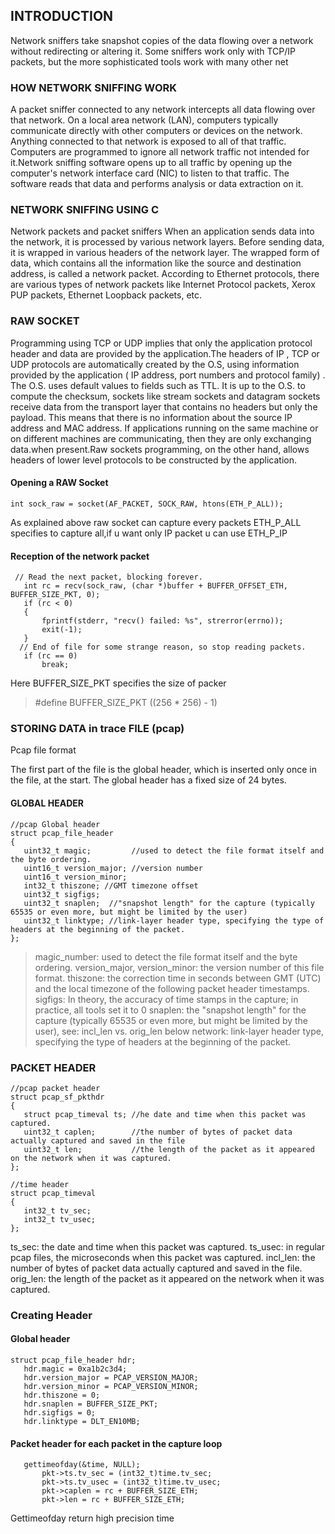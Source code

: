 ## INTRODUCTION

Network sniffers take snapshot copies of the data flowing over a network without redirecting or altering it. Some sniffers work only with TCP/IP packets, but the more sophisticated tools work with many other net

### HOW NETWORK SNIFFING WORK
A packet sniffer connected to any network intercepts all data flowing over that network.
On a local area network (LAN), computers typically communicate directly with other computers or devices on the network. Anything connected to that network is exposed to all of that traffic. Computers are programmed to ignore all network traffic not intended for it.Network sniffing software opens up to all traffic by opening up the computer's network interface card (NIC) to listen to that traffic. The software reads that data and performs analysis or data extraction on it.

### NETWORK SNIFFING USING C
Network packets and packet sniffers
When an application sends data into the network, it is processed by various network layers. Before sending data, it is wrapped in various headers of the network layer. The wrapped form of data, which contains all the information like the source and destination address, is called a network packet. According to Ethernet protocols, there are various types of network packets like Internet Protocol packets, Xerox PUP packets, Ethernet Loopback packets, etc.


### RAW SOCKET 
Programming using TCP or UDP implies that only the application protocol header and data are provided by the application.The headers of IP , TCP or UDP protocols are automatically created by the O.S, using information provided by the application ( IP address, port numbers and protocol family) .  The O.S. uses default values to fields such as TTL. It is up to the O.S. to compute the checksum, sockets like stream sockets and datagram sockets receive data from the transport layer that contains no headers but only the payload. This means that there is no information about the source IP address and MAC address. If applications running on the same machine or on different machines are communicating, then they are only exchanging data.when present.Raw sockets programming, on the other hand, allows headers of lower level protocols to be constructed by the application.
#### Opening a RAW Socket
```
int sock_raw = socket(AF_PACKET, SOCK_RAW, htons(ETH_P_ALL));
```
As explained above raw socket can capture every packets
ETH_P_ALL specifies to capture all,if u want only IP packet u can use ETH_P_IP

#### Reception of the network packet
     // Read the next packet, blocking forever.
       int rc = recv(sock_raw, (char *)buffer + BUFFER_OFFSET_ETH,    BUFFER_SIZE_PKT, 0);
       if (rc < 0)
       {
           fprintf(stderr, "recv() failed: %s", strerror(errno));
           exit(-1);
       }
      // End of file for some strange reason, so stop reading packets.
       if (rc == 0)
           break;

Here BUFFER_SIZE_PKT specifies the size of packer 
>#define BUFFER_SIZE_PKT ((256 * 256) - 1)


### STORING DATA in trace FILE (pcap)
Pcap file format


The first part of the file is the global header, which is inserted only once in the file, at the start. The global header has a fixed size of 24 bytes.
#### GLOBAL HEADER
```
//pcap Global header
struct pcap_file_header
{
   uint32_t magic;         //used to detect the file format itself and the byte ordering.
   uint16_t version_major; //version number
   uint16_t version_minor;
   int32_t thiszone; //GMT timezone offset
   uint32_t sigfigs;
   uint32_t snaplen;  //"snapshot length" for the capture (typically 65535 or even more, but might be limited by the user)
   uint32_t linktype; //link-layer header type, specifying the type of headers at the beginning of the packet.
};
```

>magic_number: used to detect the file format itself and the byte ordering.
version_major, version_minor: the version number of this file format.
thiszone: the correction time in seconds between GMT (UTC) and the local timezone of the following packet header timestamps.
sigfigs: In theory, the accuracy of time stamps in the capture; in practice, all tools set it to 0
snaplen: the "snapshot length" for the capture (typically 65535 or even more, but might be limited by the user), see: incl_len vs. orig_len below
network: link-layer header type, specifying the type of headers at the beginning of the packet.
### PACKET HEADER
```
//pcap packet header
struct pcap_sf_pkthdr
{
   struct pcap_timeval ts; //he date and time when this packet was captured.
   uint32_t caplen;        //the number of bytes of packet data actually captured and saved in the file
   uint32_t len;           //the length of the packet as it appeared on the network when it was captured.
};

//time header
struct pcap_timeval
{
   int32_t tv_sec;
   int32_t tv_usec;
};
```
ts_sec: the date and time when this packet was captured.
ts_usec: in regular pcap files, the microseconds when this packet was captured.
incl_len: the number of bytes of packet data actually captured and saved in the file.
orig_len: the length of the packet as it appeared on the network when it was captured.

### Creating Header
#### Global header
```
struct pcap_file_header hdr;
   hdr.magic = 0xa1b2c3d4;
   hdr.version_major = PCAP_VERSION_MAJOR;
   hdr.version_minor = PCAP_VERSION_MINOR;
   hdr.thiszone = 0;
   hdr.snaplen = BUFFER_SIZE_PKT;
   hdr.sigfigs = 0;
   hdr.linktype = DLT_EN10MB;
```
#### Packet header for each packet in the capture loop
```
   gettimeofday(&time, NULL);
       pkt->ts.tv_sec = (int32_t)time.tv_sec;
       pkt->ts.tv_usec = (int32_t)time.tv_usec;
       pkt->caplen = rc + BUFFER_SIZE_ETH;
       pkt->len = rc + BUFFER_SIZE_ETH;
```
Gettimeofday return high precision time
